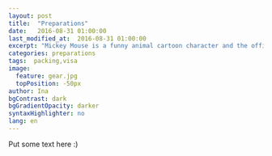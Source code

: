 ```yaml
---
layout: post
title:  "Preparations"
date:   2016-08-31 01:00:00
last_modified_at:  2016-08-31 01:00:00
excerpt: "Mickey Mouse is a funny animal cartoon character and the official mascot of..."
categories: preparations
tags:  packing,visa
image:
  feature: gear.jpg
  topPosition: -50px
author: Ina
bgContrast: dark
bgGradientOpacity: darker
syntaxHighlighter: no
lang: en
---
```

Put some text here :)

